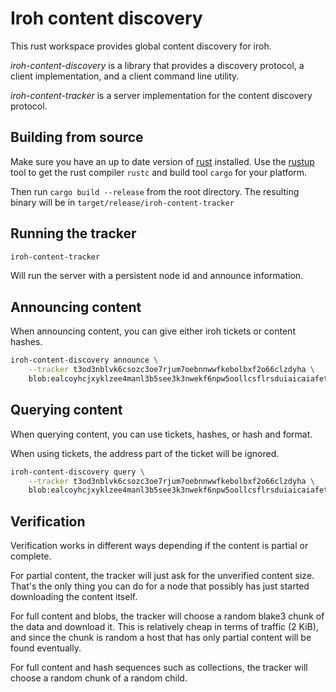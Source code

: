 # Iroh content discovery

This rust workspace provides global content discovery for iroh.

*iroh-content-discovery* is a library that provides a discovery protocol,
a client implementation, and a client command line utility.

*iroh-content-tracker* is a server implementation for the content discovery
protocol.

## Building from source

Make sure you have an up to date version of [rust](https://www.rust-lang.org/) installed. Use the
[rustup](https://rustup.rs/) tool to get the rust compiler `rustc` and build tool
`cargo` for your platform.

Then run `cargo build --release` from the root directory. The resulting binary
will be in `target/release/iroh-content-tracker`

## Running the tracker

```sh
iroh-content-tracker
```

Will run the server with a persistent node id and announce information.

## Announcing content

When announcing content, you can give either iroh tickets or content hashes.

```sh
iroh-content-discovery announce \
    --tracker t3od3nblvk6csozc3oe7rjum7oebnnwwfkebolbxf2o66clzdyha \
    blob:ealcoyhcjxyklzee4manl3b5see3k3nwekf6npw5oollcsflrsduiaicaiafetezhwjouayaycuadbes5ibqaq7qasiyqmqo74ijal7k7ec4pni5htntx4tpoawgvmbhaa3txa4uaa
```

## Querying content

When querying content, you can use tickets, hashes, or hash and format.

When using tickets, the address part of the ticket will be ignored.

```sh
iroh-content-discovery query \
    --tracker t3od3nblvk6csozc3oe7rjum7oebnnwwfkebolbxf2o66clzdyha \
    blob:ealcoyhcjxyklzee4manl3b5see3k3nwekf6npw5oollcsflrsduiaicaiafetezhwjouayaycuadbes5ibqaq7qasiyqmqo74ijal7k7ec4pni5htntx4tpoawgvmbhaa3txa4uaa
```

## Verification

Verification works in different ways depending if the content is partial or
complete.

For partial content, the tracker will just ask for the unverified content size.
That's the only thing you can do for a node that possibly has just started
downloading the content itself.

For full content and blobs, the tracker will choose a random blake3 chunk of the
data and download it. This is relatively cheap in terms of traffic (2 KiB), and
since the chunk is random a host that has only partial content will be found
eventually.

For full content and hash sequences such as collections, the tracker will choose
a random chunk of a random child.
